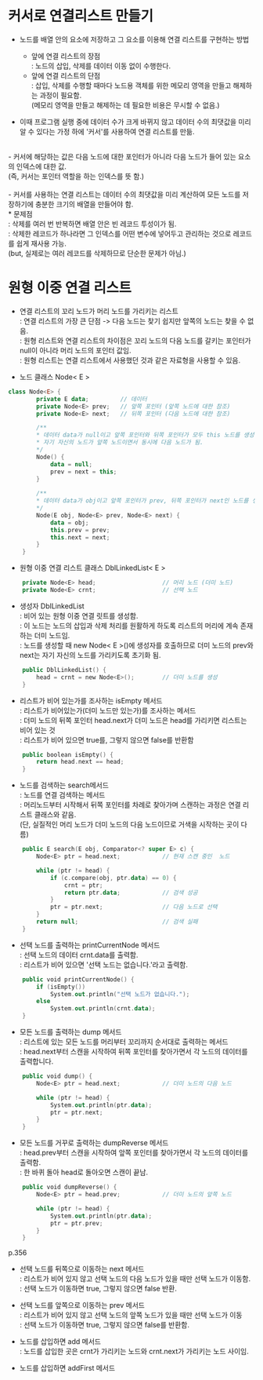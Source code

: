 # 커서로 연결리스트 만들기
 * 노드를 배열 안의 요소에 저장하고 그 요소를 이용해 연결 리스트를 구현하는 방법 
    * 앞에 연결 리스트의 장점</br>
 </t>: 노드의 삽입, 삭제를 데이터 이동 없이 수행한다.
    * 앞에 연결 리스트의 단점</br>
 </t>: 삽입, 삭제를 수행할 때마다 노드용 객체를 위한 메모리 영역을 만들고 해제하는 과정이 필요함.</br>
 </t>(메모리 영역을 만들고 해제하는 데 필요한 비용은 무시할 수 없음.)

* 이때 프로그램 실행 중에 데이터 수가 크게 바뀌지 않고 데이터 수의 최댓값을 미리 알 수 있다는 가정 하에 '커서'를 사용하여 연결 리스트를 만듦.</br>
</br>
</t>- 커서에 해당하는 값은 다음 노드에 대한 포인터가 아니라 다음 노드가 들어 있는 요소의 인덱스에 대한 값. </br>
</t>(즉, 커서는 포인터 역할을 하는 인덱스를 뜻 함.)</br>
</br>
</t>- 커서를 사용하는 연결 리스트는 데이터 수의 최댓값을 미리 계산하여 모든 노드를 저장하기에 충분한 크기의 배열을 만들어야 함.</br>
    * 문제점</br>
    </t>: 삭제를 여러 번 반복하면 배열 안은 빈 레코드 투성이가 됨.</br>
    </t>: 삭제한 레코드가 하나라면 그 인덱스를 어떤 변수에 넣어두고 관리하는 것으로 레코드를 쉽게 재사용 가능.</br>
    </t>(but, 실제로는 여러 레코드를 삭제하므로 단순한 문제가 아님.)

# 원형 이중 연결 리스트
* 연결 리스트의 꼬리 노드가 머리 노드를 가리키는 리스트</br>
</t>: 연결 리스트의 가장 큰 단점 -> 다음 노드는 찾기 쉽지만 앞쪽의 노드는 찾을 수 없음.</br> 
</t>: 원형 리스트와 연결 리스트의 차이점은 꼬리 노드의 다음 노드를 갈키는 포인터가 null이 아니라 머리 노드의 포인터 값임.</br>
</t>: 원형 리스트는 연결 리스트에서 사용했던 것과 같은 자료형을 사용할 수 있음.</br>

* 노드 클래스 Node< E >
```kotlin
class Node<E> {
		private E data;			// 데이터
		private Node<E> prev;	// 앞쪽 포인터 (앞쪽 노드에 대한 참조)
		private Node<E> next;	// 뒤쪽 포인터 (다음 노드에 대한 참조)

		/**
        * 데이터 data가 null이고 앞쪽 포인터와 뒤쪽 포인터가 모두 this 노드를 생성함.
        * 자기 자신의 노드가 앞쪽 노드이면서 동시에 다음 노드가 됨.
        */
		Node() {
			data = null;
			prev = next = this;
		}
        
        /**
        * 데이터 data가 obj이고 앞쪽 포인터가 prev, 뒤쪽 포인터가 next인 노드를 생성함.
        */
		Node(E obj, Node<E> prev, Node<E> next) {
			data = obj;
			this.prev = prev;
			this.next = next;
		}
	}
```

* 원형 이중 연결 리스트 클래스 DblLinkedList< E >
```kotlin
    private Node<E> head;					// 머리 노드 (더미 노드)
    private Node<E> crnt;					// 선택 노드
```

* 생성자 DblLinkedList</br>
</t>: 비어 있는 원형 이중 연결 릿트를 생성함.</br>
</t>: 이 노드는 노드의 삽입과 삭제 처리를 원활하게 하도록 리스트의 머리에 계속 존재하는 더미 노드임.</br>
</t>: 노드를 생성할 때 new Node< E >()에 생성자를 호출하므로 더미 노드의 prev와 next는 자기 자신의 노드를 가리키도록 초기화 됨.

```kotlin
    public DblLinkedList() {
	    head = crnt = new Node<E>();		// 더미 노드를 생성
    }
```
* 리스트가 비어 있는가를 조사하는 isEmpty 메서드</br>
</t>: 리스트가 비어있는가(더미 노드만 있는가)를 조사하는 메서드</br>
</t>: 더미 노드의 뒤쪽 포인터 head.next가 더미 노드은 head를 가리키면 리스트는 비어 있는 것</br>
</t>: 리스트가 비어 있으면 true를, 그렇지 않으면 false를 반환함</br>
```kotlin
    public boolean isEmpty() {
	    return head.next == head;
    }
```
* 노드를 검색하는 search메서드</br>
</t>: 노드를 연결 검색하는 메서드</br>
</t>: 머리노드부터 시작해서 뒤쪽 포인터를 차례로 찾아가며 스캔하는 과정은 연결 리스트 클래스와 같음.</br>
</t>(단, 실질적인 머리 노드가 더미 노드의 다음 노드이므로 거색을 시작하는 곳이 다름)</br>
```kotlin
	public E search(E obj, Comparator<? super E> c) {
		Node<E> ptr = head.next;			// 현재 스캔 중인  노드

		while (ptr != head) {
			if (c.compare(obj, ptr.data) == 0) {
				crnt = ptr;
				return ptr.data;			// 검색 성공
			}
			ptr = ptr.next;					// 다음 노드로 선택
		}
		return null;						// 검색 실패
	}
```

* 선택 노드를 출력하는 printCurrentNode 메서드</br>
</t>: 선택 노드의 데이터 crnt.data를 출력함.</br>
</t>: 리스트가 비어 있으면 '선택 노드는 없습니다.'라고 출력함.</br>
```kotlin
    public void printCurrentNode() {
		if (isEmpty())
			System.out.println("선택 노드가 없습니다.");
		else
			System.out.println(crnt.data);
	}
```
* 모든 노드를 출력하는 dump 메서드</br>
</t>: 리스트에 있는 모든 노드를 머리부터 꼬리까지 순서대로 출력하는 메서드</br>
</t>: head.next부터 스캔을 시작하여 뒤쪽 포인터를 찾아가면서 각 노드의 데이터를 출력합니다.</br>
```kotlin
	public void dump() {
		Node<E> ptr = head.next;			// 더미 노드의 다음 노드

		while (ptr != head) {
			System.out.println(ptr.data);
			ptr = ptr.next;
		}
	}
```

* 모든 노드를 거꾸로 출력하는 dumpReverse 메서드</br>
</t>: head.prev부터 스캔을 시작하여 앞쪽 포인터를 찾아가면서 각 노드의 데이터를 출력함.</br>
</t>: 한 바퀴 돌아 head로 돌아오면 스캔이 끝남.</br>
```kotlin
	public void dumpReverse() {
		Node<E> ptr = head.prev;			// 더미 노드의 앞쪽 노드

		while (ptr != head) {
			System.out.println(ptr.data);
			ptr = ptr.prev;
		}
	}
```
p.356
* 선택 노드를 뒤쪽으로 이동하는 next 메서드</br>
</t>: 리스트가 비어 있지 않고 선택 노드의 다음 노드가 있을 때만 선택 노드가 이동함.</br>
</t>: 선택 노드가 이동하면 true, 그렇지 않으면 false 반환.</br>


* 선택 노드를 앞쪽으로 이동하는 prev 메서드</br>
</t>: 리스트가 비어 있지 않고 선택 노드의 앞쪽 노드가 있을 때만 선택 노드가 이동</br>
</t>: 선택 노드가 이동하면 true, 그렇지 않으면 false를 반환함.</br>

* 노드를 삽입하면 add 메서드 </br>
</t>: 노드를 삽입한 곳은 crnt가 가리키는 노드와 crnt.next가 가리키는 노드 사이임.</br>

* 노드를 삽입하면 addFirst 메서드 </br>